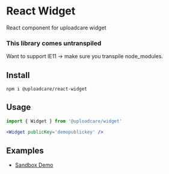 # React Widget

React component for uploadcare widget

### This library comes untranspiled

Want to support IE11 → make sure you transpile node_modules.

## Install

```
npm i @uploadcare/react-widget
```

## Usage

```jsx
import { Widget } from '@uploadcare/widget'

<Widget publicKey='demopublickey' />
```

## Examples

- [Sandbox Demo](https://codesandbox.io/s/uploadcarereact-widget-7xpqp)
